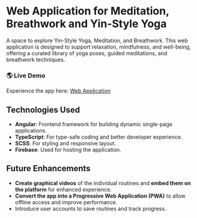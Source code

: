 # Web Application for Meditation, Breathwork and Yin-Style Yoga

A space to explore Yin-Style Yoga, Meditation, and Breathwork. This web application is designed to support relaxation, mindfulness, and well-being, offering a curated library of yoga poses, guided meditations, and breathwork techniques.

### 🌎 Live Demo
Experience the app here: [Web Application](https://kokoloyoga.com)


## Technologies Used

- **Angular**: Frontend framework for building dynamic single-page applications.
- **TypeScript**: For type-safe coding and better developer experience.
- **SCSS**: For styling and responsive layout.
- **Firebase**: Used for hosting the application.


## Future Enhancements

- **Create graphical videos** of the individual routines and **embed them on the platform** for enhanced experience.
- **Convert the app into a Progressive Web Application (PWA)** to allow offline access and improve performance.
- Introduce user accounts to save routines and track progress.
